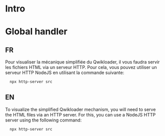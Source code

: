 # Intro

# Global handler

## FR

Pour visualiser la mécanique simplifiée du Qwikloader, il vous faudra servir les fichiers HTML via un serveur HTTP. Pour cela, vous pouvez utiliser un serveur HTTP NodeJS en utilisant la commande suivante:

```bash
  npx http-server src
```

## EN

To visualize the simplified Qwikloader mechanism, you will need to serve the HTML files via an HTTP server. For this, you can use a NodeJS HTTP server using the following command:

```bash
  npx http-server src
```

